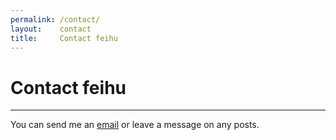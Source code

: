 ```yaml
---
permalink: /contact/
layout:    contact
title:     Contact feihu
---
```


# Contact feihu
------------

You can send me an [email](mailto:biluncloud@gmail.com) or leave a message on any posts. 
